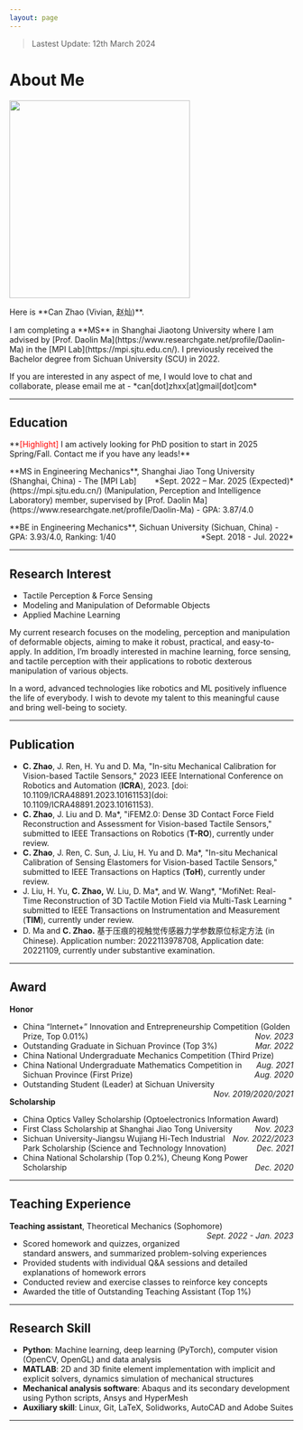 ```yaml
---
layout: page
---
```


> Lastest Update: 12th March 2024

# About Me

<img src="https://canzhao-sunny.github.io/can_poster.jpg" class="floatpic" width="320" height="350">

<p>Here is **Can Zhao (Vivian, 赵灿)**.</p>

<p>I am completing a **MS** in Shanghai Jiaotong University  where I am advised by [Prof. Daolin Ma](https://www.researchgate.net/profile/Daolin-Ma) in the [MPI Lab](https://mpi.sjtu.edu.cn/). I previously received the Bachelor degree from Sichuan University (SCU) in 2022.</p>

<p>If you are interested in any aspect of me, I would love to chat and collaborate, please email me at - *can[dot]zhxx[at]gmail[dot]com*</p>

---

## Education

<p>**<font color='red'>[Highlight]</font> I am actively looking for PhD position to start in 2025 Spring/Fall. Contact me if you have any leads!**</p>

<p>**MS in Engineering Mechanics**, Shanghai Jiao Tong University (Shanghai, China) <span style="float:right;">*Sept. 2022 – Mar. 2025 (Expected)*</span>
- The [MPI Lab](https://mpi.sjtu.edu.cn/) (Manipulation, Perception and Intelligence Laboratory) member, supervised by [Prof. Daolin Ma](https://www.researchgate.net/profile/Daolin-Ma)
- GPA: 3.87/4.0</p> 

<p>**BE in Engineering Mechanics**, Sichuan University (Sichuan, China) <span style="float:right;">*Sept. 2018 - Jul. 2022*</span>
- GPA: 3.93/4.0, Ranking: 1/40</p>

---

## Research Interest
- Tactile Perception & Force Sensing
- Modeling and Manipulation of Deformable Objects
- Applied Machine Learning

<p>My current research focuses on the modeling, perception and manipulation of deformable objects, aiming to make it robust, practical, and easy-to-apply. In addition, I’m broadly interested in machine learning, force sensing, and tactile perception with their applications to robotic dexterous manipulation of various objects.</p>

<p>In a word, advanced technologies like robotics and  ML positively influence the life of everybody.  I wish to devote my talent to this meaningful cause and bring well-being to society.</p>

---

## Publication
- **C. Zhao**, J. Ren, H. Yu and D. Ma, "In-situ Mechanical Calibration for Vision-based Tactile Sensors," 2023 IEEE International Conference on Robotics and Automation (**ICRA**), 2023. [doi: 10.1109/ICRA48891.2023.10161153](doi: 10.1109/ICRA48891.2023.10161153).
- **C. Zhao**, J. Liu and D. Ma\*, "iFEM2.0: Dense 3D Contact Force Field Reconstruction and Assessment for Vision-based Tactile Sensors," submitted to IEEE Transactions on Robotics (**T-RO**), currently under review.
- **C. Zhao**, J. Ren, C. Sun, J. Liu, H. Yu and D. Ma\*, "In-situ Mechanical Calibration of Sensing Elastomers for Vision-based Tactile Sensors," submitted to IEEE Transactions on Haptics (**ToH**), currently under review.
- J. Liu, H. Yu, **C. Zhao,** W. Liu, D. Ma\*, and W. Wang\*, "MofiNet: Real-Time Reconstruction of 3D Tactile Motion Field via Multi-Task Learning " submitted to IEEE Transactions on Instrumentation and Measurement (**TIM**), currently under review.
- D. Ma and **C. Zhao.** 基于压痕的视触觉传感器力学参数原位标定方法 (in Chinese). Application number: 2022113978708, Application date: 20221109, currently under substantive examination.

---

## Award

**Honor**
- China “Internet+” Innovation and Entrepreneurship Competition (Golden Prize, Top 0.01%)<span style="float:right;">*Nov. 2023*</span>
- Outstanding Graduate in Sichuan Province (Top 3%)<span style="float:right;">*Mar. 2022*</span>
- China National Undergraduate Mechanics Competition (Third Prize)<span style="float:right;">*Aug. 2021*</span>
- China National Undergraduate Mathematics Competition in Sichuan Province (First Prize)<span style="float:right;">*Aug. 2020*</span>
- Outstanding Student (Leader) at Sichuan University <span style="float:right;">*Nov. 2019/2020/2021*</span>

**Scholarship**
- China Optics Valley Scholarship (Optoelectronics Information Award)<span style="float:right;">*Nov. 2023*</span>
- First Class Scholarship at Shanghai Jiao Tong University<span style="float:right;">*Nov. 2022/2023*</span>
- Sichuan University-Jiangsu Wujiang Hi-Tech Industrial Park Scholarship (Science and Technology Innovation)<span style="float:right;">*Dec. 2021*</span>
- China National Scholarship (Top 0.2%), Cheung Kong Power Scholarship<span style="float:right;">*Dec. 2020*</span>

---

## Teaching Experience

**Teaching assistant**, Theoretical Mechanics (Sophomore)<span style="float:right;">*Sept. 2022 - Jan. 2023*</span>
- Scored homework and quizzes, organized standard answers, and summarized problem-solving experiences
- Provided students with individual Q&A sessions and detailed explanations of homework errors
- Conducted review and exercise classes to reinforce key concepts
- Awarded the title of Outstanding Teaching Assistant (Top 1%)

---

## Research Skill

- **Python**: Machine learning, deep learning (PyTorch), computer vision (OpenCV, OpenGL) and data analysis
- **MATLAB**: 2D and 3D finite element implementation with implicit and explicit solvers, dynamics simulation of mechanical structures
- **Mechanical analysis software**: Abaqus and its secondary development using Python scripts, Ansys and HyperMesh
- **Auxiliary skill**: Linux, Git, LaTeX, Solidworks, AutoCAD and Adobe Suites

---

